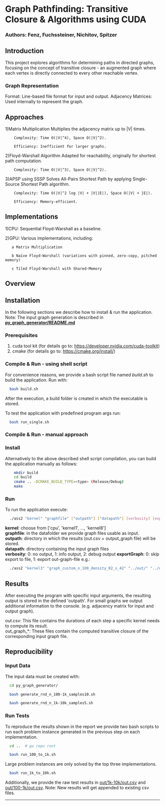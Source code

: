 # Graph Pathfinding: Transitive Closure & Algorithms using CUDA

### Authors: Fenz, Fuchssteiner, Nichitov, Spitzer

## Introduction

This project explores algorithms for determining paths in directed graphs, focusing on the concept of transitive closure - an augmented graph where each vertex is directly connected to every other reachable vertex.

### Graph Representation

Format: Line-based file format for input and output.
Adjacency Matrices: Used internally to represent the graph.

## Approaches

1)Matrix Multiplication
        Multiplies the adjacency matrix up to |V| times.

        Complexity: Time O(|V|^4), Space O(|V|^2).

        Efficiency: Inefficient for larger graphs.

2)Floyd-Warshall Algorithm
        Adapted for reachability, originally for shortest path computation.

        Complexity: Time O(|V|^3), Space O(|V|^2).

3)APSP using SSSP
        Solves All-Pairs Shortest Path by applying Single-Source Shortest Path algorithm.

        Complexity: Time O(|V|^2 log |V| + |V||E|), Space O(|V| + |E|).

        Efficiency: Memory-efficient.

## Implementations

1)CPU: Sequential Floyd-Warshall as a baseline.

2)GPU: Various implementations, including:

       a Matrix Multiplication

       b Naïve Floyd-Warshall (variations with pinned, zero-copy, pitched memory)

       c Tiled Floyd-Warshall with Shared-Memory


## Overview

## Installation
In the following sections we describe how to install & run the application.
Note: The input graph generation is described in **[py_graph_generator/README.md](py_graph_generator/README.md)**

### Prerequisites
1. cuda tool kit (for details go to: https://developer.nvidia.com/cuda-toolkit)
2. cmake (for details go to: https://cmake.org/install/)

### Compile & Run - using shell script
For convenience reasons, we provide a bash script file named *build.sh* to build the application.
Run with:
```bash
  bash build.sh
```
After the execution, a build folder is created in which the executable is stored. 

To test the application with predefined program args run:
```bash
  bash run_single.sh
```

### Compile & Run - manual approach
### Install
Alternatively to the above described shell script compilation, you can build the application manually as follows:
```bash
    mkdir build
    cd build
    cmake .. -DCMAKE_BUILD_TYPE=<type> (Release/Debug)
    make
```

### Run
To run the application execute:
```bash
  ./ass2 "kernel" "graphfile" ["outpath"] ["datapath"] [verbosity] [exportGraph]
```

**kernel**: choose from ['cpu', 'kernel1', ..., 'kernel8'] \
**graphfile**: in the datafolder we provide graph files usable as input. \
**outpath**: directory in which the results (out.csv + output_graph file) will be stored. \
**datapath**: directory containing the input graph files \
**verbosity**: 0: no output, 1: info output, 2: debug output
**exportGraph**: 0: skip export to file, 1: export out-graph-file
e.g.:
```bash
  ./ass2 "kernel3" "graph_custom_n_100_density_02_s_42" "../out/" "../data/" 2 1
```

## Results
After executing the program with specific input arguments, the resulting output is stored in the defined 'outpath'.
For small graphs we output additional information to the console. (e.g. adjacency matrix for input and output graph).

out.csv: This file contains the durations of each step a specific kernel needs to compute its result. \
out_graph_*: These files contain the computed transitive closure of the corresponding input graph file.
 
## Reproducibility
### Input Data
The input data must be created with:
```bash
  cd py_graph_generator/
```
```bash
  bash generate_rnd_n_100-1k_samples10.sh
```
```bash
  bash generate_rnd_n_1k-10k_samples5.sh
```

### Run Tests
To reproduce the results shown in the report we provide two bash scripts to run each problem instance 
generated in the previous step on each implementation. 
```bash
  cd ..  # go repo root
```

```bash
  bash run_100_to_1k.sh
```
Large problem instances are only solved by the top three implementations.
```bash
  bash run_1k_to_10k.sh
```

Additionally, we provide the raw test results in [out/1k-10k/out.csv](out/1k-10k/out.csv) 
and [out/100-1k/out.csv](out/100-1k/out.csv). Note: New results will get appended to existing csv files.
- - -
